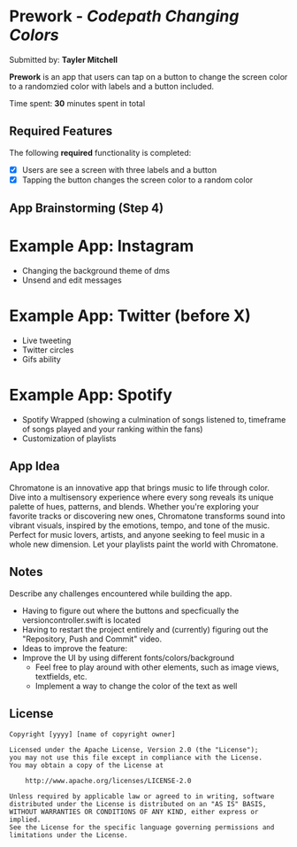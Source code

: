 # Prework - *Codepath Changing Colors*

Submitted by: **Tayler Mitchell**

**Prework** is an app that users can tap on a button to change the screen color to a randomzied color with labels and a button included. 

Time spent: **30** minutes spent in total

## Required Features

The following **required** functionality is completed:

- [x] Users are see a screen with three labels and a button
- [x] Tapping the button changes the screen color to a random color

## App Brainstorming (Step 4)

# Example App: Instagram 
- Changing the background theme of dms
- Unsend and edit messages
# Example App: Twitter (before X)
- Live tweeting
- Twitter circles
- Gifs ability
# Example App: Spotify
- Spotify Wrapped (showing a culmination of songs listened to, timeframe of songs played and your ranking within the fans)
- Customization of playlists


## App Idea ##
Chromatone is an innovative app that brings music to life through color. Dive into a multisensory experience where every song reveals its unique palette of hues, patterns, and blends. Whether you're exploring your favorite tracks or discovering new ones, Chromatone transforms sound into vibrant visuals, inspired by the emotions, tempo, and tone of the music. Perfect for music lovers, artists, and anyone seeking to feel music in a whole new dimension. Let your playlists paint the world with Chromatone.
## Notes

Describe any challenges encountered while building the app.
- Having to figure out where the buttons and specficually the versioncontroller.swift is located
-  Having to restart the project entirely and (currently) figuring out the "Repository, Push and Commit" video.
-  Ideas to improve the feature:
  - Improve the UI by using different fonts/colors/background
    - Feel free to play around with other elements, such as image views, textfields, etc.
    - Implement a way to change the color of the text as well

## License

    Copyright [yyyy] [name of copyright owner]

    Licensed under the Apache License, Version 2.0 (the "License");
    you may not use this file except in compliance with the License.
    You may obtain a copy of the License at

        http://www.apache.org/licenses/LICENSE-2.0

    Unless required by applicable law or agreed to in writing, software
    distributed under the License is distributed on an "AS IS" BASIS,
    WITHOUT WARRANTIES OR CONDITIONS OF ANY KIND, either express or implied.
    See the License for the specific language governing permissions and
    limitations under the License.
